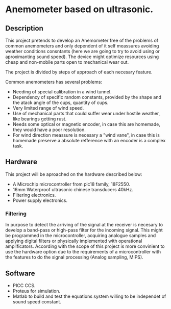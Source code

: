 # Anemometer based on ultrasonic.

## Description
This project pretends to develop an Anemometer free of the problems of common anemometers and only dependent of it self meassures avoiding weather conditions consntants (here we are going to try to avoid using or aproximanting sound speed). The device might optimize resources using cheap and non-mobile parts open to mechanical wear out.

The project is divided by steps of approach of each necesary feature.

Common anemometers has several problems:
* Needing of special calibration in a wind tunnel.
* Dependency of specific random constants, provided by the shape and the atack angle of the cups, quantity of cups.
* Very limited range of wind speed.
* Use of mechanical parts that could suffer wear under hostile weather, like bearings getting rust.
* Needs some optical or magnetic encoder, in case this are homemade, they would have a poor resolution.
* For wind direction meassure is necesary a "wind vane", in case this is homemade preserve a absolute refference with an encoder is a complex task.

## Hardware
This project will be aproached on the hardware described below:
* A Microchip microcontroller from pic18 family, 18F2550.
* 16mm Waterproof ultrasonic chinese transducers 40kHz.
* Filtering electronics.
* Power supply electronics.

### Filtering
In purpose to detect the arriving of the signal at the receiver is necesary to develop a band-pass or high-pass filter for the incoming signal. This might be programmed in the microcontroller, acquiring analogue samples and applying digital filters or physically implemented with operational amplificators. According with the scope of this project is more convinient to use the hardware option due to the requirements of a microcontroller with the features to do the signal processing (Analog sampling, MIPS).

## Software
* PICC CCS.
* Proteus for simulation.
* Matlab to build and test the equations system willing to be independet of sound speed constant.
